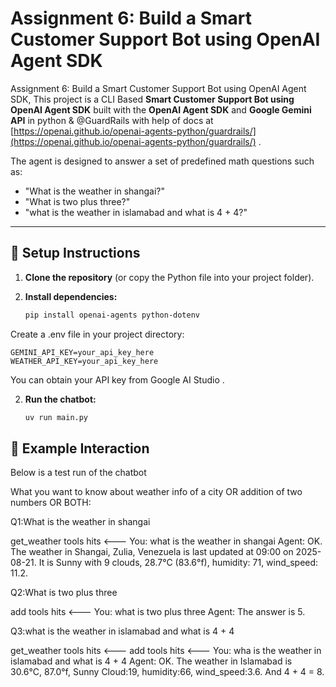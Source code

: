 # Assignment 6: Build a Smart Customer Support Bot using OpenAI Agent SDK

Assignment 6: Build a Smart Customer Support Bot using OpenAI Agent SDK, This project is a CLI Based **Smart Customer Support Bot using OpenAI Agent SDK** built with the **OpenAI Agent SDK** and **Google Gemini API** in python & @GuardRails with help of docs at [https://openai.github.io/openai-agents-python/guardrails/](https://openai.github.io/openai-agents-python/guardrails/) .

The agent is designed to answer a set of predefined math questions such as:

- "What is the weather in shangai?"
- "What is two plus three?"
- "what is the weather in islamabad and what is 4 + 4?"

---

## 🚀 Setup Instructions

1. **Clone the repository** (or copy the Python file into your project folder).

2. **Install dependencies:**
   ```bash
   pip install openai-agents python-dotenv

Create a .env file in your project directory:
```
GEMINI_API_KEY=your_api_key_here
WEATHER_API_KEY=your_api_key_here
```

You can obtain your API key from Google AI Studio
.

2. **Run the chatbot:**
   ```bash
   uv run main.py

## 📝 Example Interaction

Below is a test run of the chatbot

What you want to know about weather info of a city OR addition of two numbers OR BOTH:

Q1:What is the weather in shangai

get_weather tools hits <---
You: what is the weather in shangai
Agent: OK. The weather in Shangai, Zulia, Venezuela is last updated at 09:00 on 2025-08-21. It is Sunny with 9 clouds, 28.7°C (83.6°f), humidity: 71, wind_speed: 11.2.

Q2:What is two plus three

add tools hits <---
You: what is two plus three
Agent: The answer is 5.

Q3:what is the weather in islamabad and what is 4 + 4

get_weather tools hits <---
add tools hits <---
You: wha is the weather in islamabad and what is 4 + 4
Agent: OK. The weather in Islamabad is 30.6°C, 87.0°f, Sunny Cloud:19, humidity:66, wind_speed:3.6. And 4 + 4 = 8.


